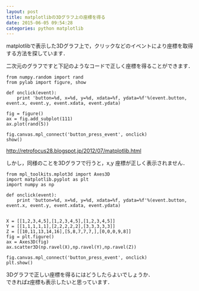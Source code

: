 ```yaml
---
layout: post
title: matplotlibの3Dグラフ上の座標を得る
date: 2015-06-05 09:54:28
categories: python matplotlib
---
```

<p>matplotlibで表示した3Dグラフ上で，クリックなどのイベントにより座標を取得する方法を探しています．</p>

<p>二次元のグラフですと下記のようなコードで正しく座標を得ることができます．</p>

<pre><code>from numpy.random import rand
from pylab import figure, show

def onclick(event):
    print 'button=%d, x=%d, y=%d, xdata=%f, ydata=%f'%(event.button, event.x, event.y, event.xdata, event.ydata)

fig = figure()
ax = fig.add_subplot(111)
ax.plot(rand(5))

fig.canvas.mpl_connect('button_press_event', onclick)
show()
</code></pre>

<p><a href="http://retrofocus28.blogspot.jp/2012/07/matplotlib.html" rel="nofollow">http://retrofocus28.blogspot.jp/2012/07/matplotlib.html</a></p>

<p>しかし，同様のことを3Dグラフで行うと，x,y 座標が正しく表示されません．</p>

<pre><code>from mpl_toolkits.mplot3d import Axes3D
import matplotlib.pyplot as plt
import numpy as np

def onclick(event):
    print 'button=%d, x=%d, y=%d, xdata=%f, ydata=%f'%(event.button, event.x, event.y, event.xdata, event.ydata)


X = [[1,2,3,4,5],[1,2,3,4,5],[1,2,3,4,5]]
Y = [[1,1,1,1,1],[2,2,2,2,2],[3,3,3,3,3]]
Z = [[10,11,13,14,16],[5,8,7,7,7,],[0,0,0,9,8]]
fig = plt.figure()
ax = Axes3D(fig)
ax.scatter3D(np.ravel(X),np.ravel(Y),np.ravel(Z))

fig.canvas.mpl_connect('button_press_event', onclick)
plt.show()
</code></pre>

<p>3Dグラフで正しい座標を得るにはどうしたらよいでしょうか．<br>
できればz座標も表示したいと思っています．</p>
